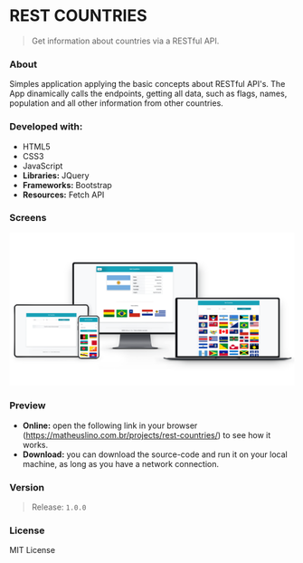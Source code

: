 # REST COUNTRIES
>  Get information about countries via a RESTful API.

### About
Simples application applying the basic concepts about RESTful API's. The App dinamically calls the endpoints, getting all data, such as  flags, names, population and all other information from other countries.

### Developed with:
* HTML5
* CSS3
* JavaScript
* **Libraries:** JQuery
* **Frameworks:** Bootstrap
* **Resources:** Fetch API

### Screens
<img src="images/mockup.png" width="800">

### Preview
* **Online:** open the following link in your browser (https://matheuslino.com.br/projects/rest-countries/) to see how it works.
* **Download:** you can download the source-code and run it on your local machine, as long as you have a network connection.

### Version
> Release: `1.0.0`

### License
MIT License